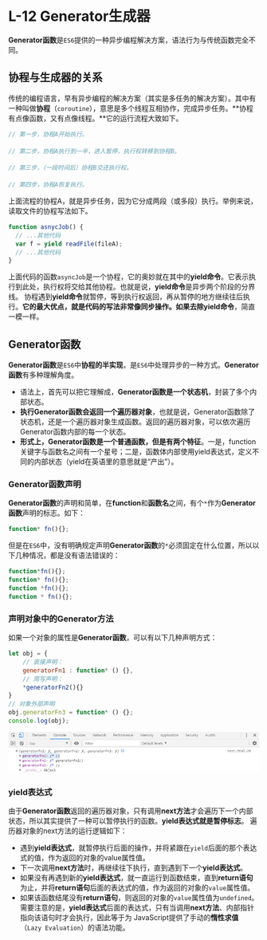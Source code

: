 # L-12 Generator生成器
**Generator函数**是`ES6`提供的一种异步编程解决方案，语法行为与传统函数完全不同。
## 协程与生成器的关系
传统的编程语言，早有异步编程的解决方案（其实是多任务的解决方案）。其中有一种叫做**协程**（`coroutine`），意思是多个线程互相协作，完成异步任务。**协程有点像函数，又有点像线程。**它的运行流程大致如下。
```js
// 第一步，协程A开始执行。

// 第二步，协程A执行到一半，进入暂停，执行权转移到协程B。

// 第三步，（一段时间后）协程B交还执行权。

// 第四步，协程A恢复执行。
```
上面流程的协程A，就是异步任务，因为它分成两段（或多段）执行。举例来说，读取文件的协程写法如下。
```js
function asnycJob() {
  // ...其他代码
  var f = yield readFile(fileA);
  // ...其他代码
}
```
上面代码的函数`asyncJob`是一个协程，它的奥妙就在其中的**yield命令**。它表示执行到此处，执行权将交给其他协程。也就是说，**yield命令**是异步两个阶段的分界线。
协程遇到**yield命令**就暂停，等到执行权返回，再从暂停的地方继续往后执行。**它的最大优点，就是代码的写法非常像同步操作。**如果去除**yield命令**，简直一模一样。
## Generator函数
**Generator函数**是`ES6`中**协程的半实现**，是`ES6`中处理异步的一种方式。**Generator函数**有多种理解角度。
* 语法上，首先可以把它理解成，**Generator函数是一个状态机**，封装了多个内部状态。
* **执行Generator函数会返回一个遍历器对象**，也就是说，Generator函数除了状态机，还是一个遍历器对象生成函数。返回的遍历器对象，可以依次遍历Generator函数内部的每一个状态。
* **形式上，Generator函数是一个普通函数，但是有两个特征**。一是，function关键字与函数名之间有一个星号；二是，函数体内部使用yield表达式，定义不同的内部状态（yield在英语里的意思就是“产出”）。

### Generator函数声明
**Generator函数**的声明和简单，在**function**和**函数名**之间，有个`*`作为**Generator函数**声明的标志。如下：
```js
function* fn(){};
```
但是在`ES6`中，没有明确规定声明**Generator函数**的`*`必须固定在什么位置，所以以下几种情况，都是没有语法错误的：
```js
function*fn(){};
function* fn(){};
function *fn(){};
function * fn(){};
```
### 声明对象中的Generator方法
如果一个对象的属性是**Generator函数**，可以有以下几种声明方式：
```js
let obj = {
    // 直接声明：
    generatorFn1 : function* () {},
    // 简写声明：
    *generatorFn2(){}
}
// 对象外部声明
obj.generatorFn3 = function* () {};
console.log(obj);
```
![avatar](images/Generator/1.png)
### yield表达式
由于**Generator函数**返回的遍历器对象，只有调用**next方法**才会遍历下一个内部状态，所以其实提供了一种可以暂停执行的函数。**yield表达式就是暂停标志**。
遍历器对象的next方法的运行逻辑如下：
* 遇到**yield表达式**，就暂停执行后面的操作，并将紧跟在`yield`后面的那个表达式的值，作为返回的对象的value属性值。
* 下一次调用**next方法**时，再继续往下执行，直到遇到下一个**yield表达式**。
* 如果没有再遇到新的**yield表达式**，就一直运行到函数结束，直到**return语句**为止，并将**return语句**后面的表达式的值，作为返回的对象的`value`属性值。
* 如果该函数结尾没有**return语句**，则返回的对象的`value`属性值为`undefined`。
需要注意的是，**yield表达式**后面的表达式，只有当调用**next方法**、内部指针指向该语句时才会执行，因此等于为 JavaScript提供了手动的**惰性求值**（`Lazy Evaluation`）的语法功能。